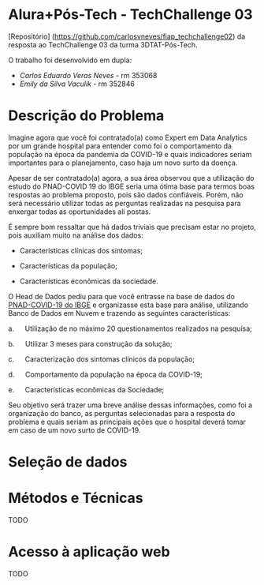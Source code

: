 # Alura+Pós-Tech - TechChallenge 03 #

[Repositório] (https://github.com/carlosvneves/fiap_techchallenge02) da resposta ao TechChallenge 03 da turma 3DTAT-Pós-Tech.

O trabalho foi desenvolvido em dupla:

- *Carlos Eduardo Veras Neves* - rm 353068
- *Emily da Silva Vaculik* - rm 352846

# Descrição do Problema

<div>
        <p>
          Imagine agora que você foi contratado(a) como Expert em Data Analytics por um grande hospital para entender como foi o comportamento da população na época da pandemia da COVID-19 e quais indicadores seriam importantes para o planejamento, caso haja um novo surto da doença.
        </p>
        <p>
          Apesar de ser contratado(a) agora, a sua área observou que a utilização do estudo do PNAD-COVID 19 do IBGE seria uma ótima base para termos boas respostas ao problema proposto, pois são dados confiáveis. Porém, não será necessário utilizar todas as perguntas realizadas na pesquisa para enxergar todas as oportunidades ali postas.
        </p>
        <p>
          É sempre bom ressaltar que há dados triviais que precisam estar no projeto, pois auxiliam muito na análise dos dados:
        </p>
        <ul>
          <li>
            <p>Características clínicas dos sintomas;</p>
          </li>
          <li>
            <p>Características da população;</p>
          </li>
          <li>
            <p>Características econômicas da sociedade.</p>
          </li>
        </ul>
        <p>
          O Head de Dados pediu para que você entrasse na base de dados do <a href="https://covid19.ibge.gov.br/pnad-covid/" rel="noopener" target="_blank">PNAD-COVID-19 do IBGE</a> e organizasse esta base para análise, utilizando Banco de Dados em Nuvem e trazendo as seguintes características:
        </p>
        <p>
          <span class="pos-color-magenta">a.</span>     Utilização de no máximo 20 questionamentos realizados na pesquisa;
        </p>
        <p>
          <span class="pos-color-magenta">b.</span>   Utilizar 3 meses para construção da solução;
        </p>
        <p>
          <span class="pos-color-magenta">c.</span>    Caracterização dos sintomas clínicos da população;
        </p>
        <p>
          <span class="pos-color-magenta">d.</span>    Comportamento da população na época da COVID-19;
        </p>
        <p>
          <span class="pos-color-magenta">e.</span>    Características econômicas da Sociedade;
        </p>
        <p>
          Seu objetivo será trazer uma breve análise dessas informações, como foi a organização do banco, as perguntas selecionadas para a resposta do problema e quais seriam as principais ações que o hospital deverá tomar em caso de um novo surto de COVID-19.
        </p>
</div>

# Seleção de dados


# Métodos e Técnicas

TODO

# Acesso à aplicação web

TODO
